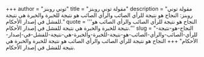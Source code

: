 +++
author = "توني روبنز"
title = "مقولة توني روبنز"
description = "مقولة توني روبنز: النجاح هو نتيجة للرأي الصائب والرأي الصائب هو نتيجة للخبرة والخبرة هي نتيجة للفشل في إصدار الأحكام."
quote = '''النجاح هو نتيجة للرأي الصائب والرأي الصائب هو نتيجة للخبرة والخبرة هي نتيجة للفشل في إصدار الأحكام.''' 
slug = "النجاح-هو-نتيجة-للرأي-الصائب-والرأي-الصائب-هو-نتيجة-للخبرة-والخبرة-هي-نتيجة-للفشل-في-إصدار-الأحكام"
+++
النجاح هو نتيجة للرأي الصائب والرأي الصائب هو نتيجة للخبرة والخبرة هي نتيجة للفشل في إصدار الأحكام.
